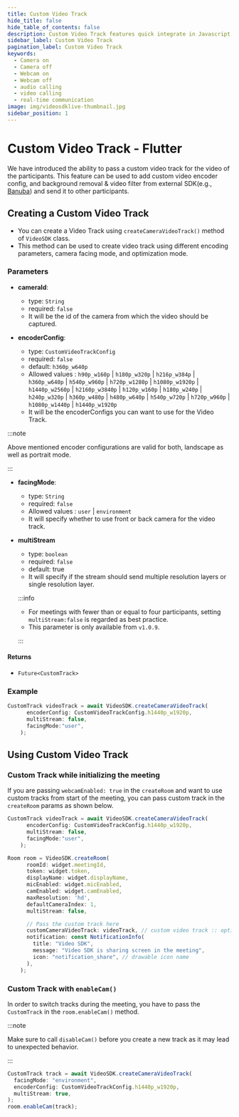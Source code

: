 ```yaml
---
title: Custom Video Track
hide_title: false
hide_table_of_contents: false
description: Custom Video Track features quick integrate in Javascript, React JS, Android, IOS, React Native, Flutter with Video SDK to add live video & audio conferencing to your applications.
sidebar_label: Custom Video Track
pagination_label: Custom Video Track
keywords:
  - Camera on
  - Camera off
  - Webcam on
  - Webcam off
  - audio calling
  - video calling
  - real-time communication
image: img/videosdklive-thumbnail.jpg
sidebar_position: 1
---
```


# Custom Video Track - Flutter

We have introduced the ability to pass a custom video track for the video of the participants. This feature can be used to add custom video encoder config, and background removal & video filter from external SDK(e.g., [Banuba](https://www.banuba.com/)) and send it to other participants.

## Creating a Custom Video Track

- You can create a Video Track using `createCameraVideoTrack()` method of `VideoSDK` class.
- This method can be used to create video track using different encoding parameters, camera facing mode, and optimization mode.

### Parameters

- **cameraId**:

  - type: `String`
  - required: `false`
  - It will be the id of the camera from which the video should be captured.

- **encoderConfig**:

  - type: `CustomVideoTrackConfig`
  - required: `false`
  - default: `h360p_w640p`
  - Allowed values : `h90p_w160p` | `h180p_w320p` | `h216p_w384p` | `h360p_w640p` | `h540p_w960p` | `h720p_w1280p` | `h1080p_w1920p` | `h1440p_w2560p` | `h2160p_w3840p` | `h120p_w160p` | `h180p_w240p` | `h240p_w320p` | `h360p_w480p` | `h480p_w640p` | `h540p_w720p` | `h720p_w960p` | `h1080p_w1440p` | `h1440p_w1920p`
  - It will be the encoderConfigs you can want to use for the Video Track.

:::note

Above mentioned encoder configurations are valid for both, landscape as well as portrait mode.

:::

- **facingMode**:

  - type: `String`
  - required: `false`
  - Allowed values : `user` | `environment`
  - It will specify whether to use front or back camera for the video track.

- **multiStream**

  - type: `boolean`
  - required: `false`
  - default: true
  - It will specify if the stream should send multiple resolution layers or single resolution layer.

  :::info

  - For meetings with fewer than or equal to four participants, setting `multiStream:false` is regarded as best practice.
  - This parameter is only available from `v1.0.9`.

  :::

#### Returns

- `Future<CustomTrack>`

### Example

```javascript
CustomTrack videoTrack = await VideoSDK.createCameraVideoTrack(
      encoderConfig: CustomVideoTrackConfig.h1440p_w1920p,
      multiStream: false,
      facingMode:"user",
    );
```

## Using Custom Video Track

### Custom Track while initializing the meeting

If you are passing `webcamEnabled: true` in the `createRoom` and want to use custom tracks from start of the meeting, you can pass custom track in the `createRoom` params as shown below.

```javascript
CustomTrack videoTrack = await VideoSDK.createCameraVideoTrack(
      encoderConfig: CustomVideoTrackConfig.h1440p_w1920p,
      multiStream: false,
      facingMode:"user",
    );

Room room = VideoSDK.createRoom(
      roomId: widget.meetingId,
      token: widget.token,
      displayName: widget.displayName,
      micEnabled: widget.micEnabled,
      camEnabled: widget.camEnabled,
      maxResolution: 'hd',
      defaultCameraIndex: 1,
      multiStream: false,

      // Pass the custom track here
      customCameraVideoTrack: videoTrack, // custom video track :: optional
      notification: const NotificationInfo(
        title: "Video SDK",
        message: "Video SDK is sharing screen in the meeting",
        icon: "notification_share", // drawable icon name
      ),
    );
```

### Custom Track with `enableCam()`

In order to switch tracks during the meeting, you have to pass the `CustomTrack` in the `room.enableCam()` method.

:::note

Make sure to call `disableCam()` before you create a new track as it may lead to unexpected behavior.

:::

```javascript
CustomTrack track = await VideoSDK.createCameraVideoTrack(
  facingMode: "environment",
  encoderConfig: CustomVideoTrackConfig.h1440p_w1920p,
  multiStream: true,
);
room.enableCam(track);
```

